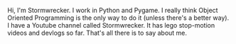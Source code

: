 Hi, I'm Stormwrecker. I work in Python and Pygame. I really think Object Oriented Programming is the only way to do it (unless there's a better way). I have a Youtube channel called Stormwrecker. It has lego stop-motion videos and devlogs so far. That's all there is to say about me.
